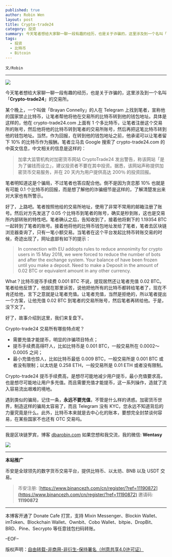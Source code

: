 ```yaml
---
published: true
author: Robin Wen
layout: post
title: Crypto-trade24
category: 投资
summary: 今天笔者想给大家聊一聊一段有趣的经历，也是关于诈骗的，这里涉及到一个名叫「Crypto-trade24」的交易所。某个晚上，一个叫做「Brayan Connelly」的人在 Telegram 上找到笔者，宣称他的国家禁止比特币，让笔者帮他将他在交易所的比特币转到他的钱包地址。Crypto-trade24 提币手续费高，是想尽可能地减少用户提币，最小充值要求高，也是想尽可能地让用户多充值。而且需要充值才能提币，这一系列操作，造就了流入容易流出艰难的境地。遇到类似的骗局，记住一条，永远不要充值，不管是什么样的诱惑。加密货币世界，制造这样的骗局太容易了，而且 Telegram 没有 KYC，您永远不知道背后的力量究竟是什么。
tags:
  - 投资
  - 比特币
  - Bitcoin
---
```


`文/Robin`

***

![](https://cdn.dbarobin.com/9lvzs3i.png)

今天笔者想给大家聊一聊一段有趣的经历，也是关于诈骗的，这里涉及到一个名叫「**Crypto-trade24**」的交易所。

某个晚上，一个叫做「Brayan Connelly」的人在 Telegram 上找到笔者，宣称他的国家禁止比特币，让笔者帮他将他在交易所的比特币转到他的钱包地址。具体是这样的，他在 crypto-trade24.com 上面有 1 个多比特币，让笔者注册这个交易所的账号，然后他将他的比特币转到笔者的交易所账号，然后再把这笔比特币转到他的钱包地址。当然，作为回报，在转到他的钱包地址之前，他承诺可以让笔者留下 10% 的比特币作为报酬。笔者立马去 Google 搜索了 crypto-trade24.com 的中英文信息，中文相关的信息是这样的：

> 加拿大监管机构对加密货币网站 CryptoTrade24 发出警告，称该网站「是为了骗钱而设立」，建议投资者不要在其中投资。据悉，该网站声称提供加密货币交易服务，并在 20 天内为用户提供高达 200％ 的投资回报。

笔者明知道这是个骗局，不过笔者也答应配合他。倒不是因为贪恋那 10% 也就是有可能 0.1 个比特币的回报，而是想了解他的诈骗细节是这样的，了解清楚发出来对大家也有所警示。

好了，上路吧。笔者按照他给的交易所地址，使用了非常不常用的邮箱注册了账号。然后对方先发送了 0.05 个比特币到笔者的账号，确实是秒到账，这也是交易所内部转账的特性吧。笔者确认之后，告知收到了，接着他将剩下的 1.19354 BTC 一起转到了笔者的账号。接着他将他的比特币钱包地址发给了笔者，笔者去区块链浏览器查询了，只有一笔小额交易。当笔者在这个平台发起比特币转账交易的时候，奇迹出现了，网址底部有如下的提示：

> In connection with EU addopts rules to reduce annonimity for crypto users in 15 May 2018, we were forced to reduce the number of bots and after the exchange system. Your balance of have been frozen until you make a deposit. Need to make a Deposit in the amount of 0.02 BTC or equivalent amount in any other currency.

What？比特币提币手续费 0.001 BTC 不说，提现居然还让笔者充值 0.02 BTC。笔者给他反馈了，他就在那里诉苦，说他把他所有的比特币都转给笔者了，现在不肯还给他，言下之意就是让笔者充值。让笔者充值，当然是拒绝的，所以笔者提出一个方案，让他充值 0.02 BTC 到笔者的交易所账号，然后笔者再转给他。于是，没下文了。

好了，故事介绍到这里，我们来复盘下。

Crypto-trade24 交易所有哪些特点呢？

* 需要充值才能提币，明显的诈骗项目特点；
* 提币手续费高得吓人，比如比特币是 0.001 BTC，一般交易所在 0.0002～0.0005 之间；
* 最小充值也惊人，比如比特币最低 0.009 BTC，一般交易所是 0.001 BTC 或者没有限制；以太坊是 0.258 ETH，一般交易所是 0.01 ETH 或者没有限制。

Crypto-trade24 提币手续费高，是想尽可能地减少用户提币，最小充值要求高，也是想尽可能地让用户多充值。而且需要充值才能提币，这一系列操作，造就了流入容易流出艰难的境地。

遇到类似的骗局，记住一条，**永远不要充值**，不管是什么样的诱惑。加密货币世界，制造这样的骗局太容易了，而且 Telegram 没有 KYC，您永远不知道背后的力量究竟是什么。此外，比特币本来就是去中心化的账本，要想完全封禁谈何容易，在某些国家不也还有 OTC 交易吗。

***

我是区块链罗宾，博客 [dbarobin.com](https://dbarobin.com/)
如果您想和我交流，我的微信: **Wentasy**

![](https://cdn.dbarobin.com/v4yywe2.png)

***

**本站推广**

币安是全球领先的数字货币交易平台，提供比特币、以太坊、BNB 以及 USDT 交易。

> 币安注册: [https://www.binancezh.com/cn/register/?ref=11190872](https://www.binancezh.com/cn/register/?ref=11190872)
> 邀请码: **11190872**

***

本博客开通了 Donate Cafe 打赏，支持 Mixin Messenger、Blockin Wallet、imToken、Blockchain Wallet、Ownbit、Cobo Wallet、bitpie、DropBit、BRD、Pine、Secrypto 等任意钱包扫码转账。

<center>
    <div class="--donate-button"
         data-button-id="f8b9df0d-af9a-460d-8258-d3f435445075"
    ></div>
</center>

–EOF–

版权声明：[自由转载-非商用-非衍生-保持署名（创意共享4.0许可证）](http://creativecommons.org/licenses/by-nc-nd/4.0/deed.zh)